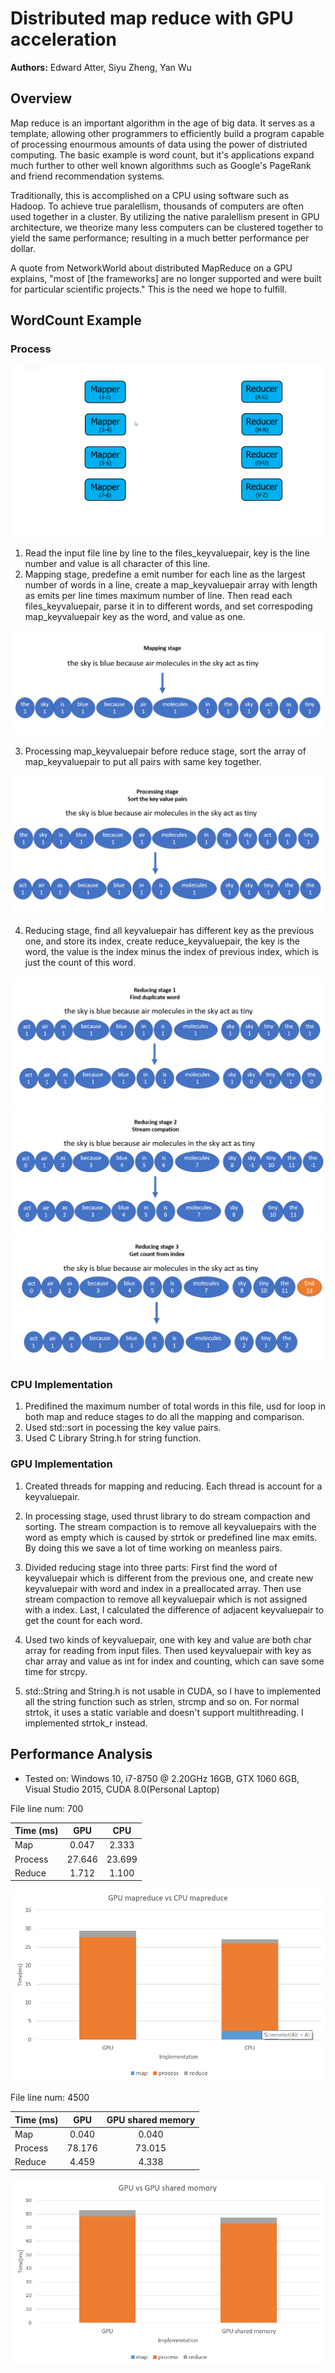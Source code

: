 Distributed map reduce with GPU acceleration
======================
**Authors:** Edward Atter, Siyu Zheng, Yan Wu

## Overview
Map reduce is an important algorithm in the age of big data. It serves as a template, allowing other programmers to efficiently build a program capable of processing enourmous amounts of data using the power of distriuted computing. The basic example is word count, but it's applications expand much further to other well known algorithms such as Google's PageRank and friend recommendation systems. 

Traditionally, this is accomplished on a CPU using software such as Hadoop. To achieve true paralellism, thousands of computers are often used together in a cluster. By utilizing the native paralellism present in GPU architecture, we theorize many less computers can be clustered together to yield the same performance; resulting in a much better performance per dollar. 

A quote from NetworkWorld about distributed MapReduce on a GPU explains, "most of [the frameworks] are no longer supported and were built for particular scientific projects." This is the need we hope to fulfill.

## WordCount Example

### Process
![](img/MapReduce.gif) 
1. Read the input file line by line to the files_keyvaluepair, key is the line number and value is all character of this line.
2. Mapping stage, predefine a emit number for each line as the largest number of words in a line, create a map_keyvaluepair array with length as emits per line times maximum number of line. Then read each files_keyvaluepair, parse it in to different words, and set correspoding map_keyvaluepair key as the word, and value as one.

![](img/map.png) 

3. Processing map_keyvaluepair before reduce stage, sort the array of map_keyvaluepair to put all pairs with same key together.

![](img/process.png) 

4. Reducing stage, find all keyvaluepair has different key as the previous one, and store its index, create reduce_keyvaluepair, the key is the word, the value is the index minus the index of previous index, which is just the count of this word.

![](img/reduce1.png) 
![](img/reduce2.png) 
![](img/reduce3.png) 


### CPU Implementation

1. Predifined the maximum number of total words in this file, usd for loop in both map and reduce stages to do all the mapping and comparison.
2. Used std::sort in pocessing the key value pairs.
3. Used C Library String.h for string function.

### GPU Implementation

1. Created threads for mapping and reducing. Each thread is account for a keyvaluepair.

2. In processing stage, used thrust library to do stream compaction and sorting. The stream compaction is to remove all keyvaluepairs with the word as empty which is caused by strtok or predefined line max emits. By doing this we save a lot of time working on meanless pairs.

3. Divided reducing stage into three parts: First find the word of keyvaluepair which is different from the previous one, and create new keyvaluepair with word and index in a preallocated array. Then use stream compaction to remove all keyvaluepair which is not assigned with a index. Last, I calculated the difference of adjacent keyvaluepair to get the count for each word.

4. Used two kinds of keyvaluepair, one with key and value are both char array for reading from input files. Then used keyvaluepair with key as char array and value as int for index and counting, which can save some time for strcpy.

5. std::String and String.h is not usable in CUDA, so I have to implemented all the string function such as strlen, strcmp and so on. For normal strtok, it uses a static variable and doesn't support multithreading. I implemented strtok_r instead.

## Performance Analysis

* Tested on: Windows 10, i7-8750 @ 2.20GHz 16GB, GTX 1060 6GB, Visual Studio 2015, CUDA 8.0(Personal Laptop)

File line num: 700

|Time (ms) | GPU       | CPU           |
| ---------|:---------:|:-------------:|
|Map   | 0.047     | 2.333 |
|Process| 27.646 | 23.699 |
|Reduce | 1.712  | 1.100   |

![](img/GPUvsCPU.png)  

File line num: 4500

|Time (ms) | GPU       | GPU shared memory           |
| ---------|:---------:|:-------------:|
|Map   | 0.040   | 0.040 |
|Process| 78.176 | 73.015 |
|Reduce | 4.459  | 4.338   |

![](img/GPUvsGPUshared.png)  
